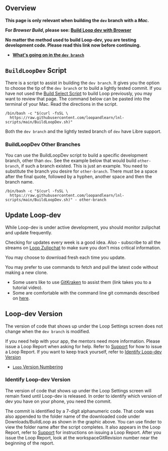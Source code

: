 ## Overview


**This page is only relevant when building the `dev` branch with a *Mac*.**

**For *Browser Build*, please see: [Build Loop dev with Browser](../gh-actions/build-dev-browser.md)**

**No matter the method used to build Loop-dev, you are testing development code. Please read this link now before continuing.**

* **[What's going on in the `dev branch`](../version/development.md#whats-going-on-in-the-dev-branch)**

## `BuildLoopDev` Script

There is a script to assist in building the `dev branch`. It gives you the option to choose the tip of the `dev branch` or to build a lightly tested commit. If you have not used the [Build Select Script](../build/build-app.md#build-select-script) to build Loop previously, you may want to review that page. The command below can be pasted into the terminal of your Mac. Read the directions in the script.

``` { .bash .copy title="Copy and Paste to start the BuildLoopDev script" }
/bin/bash -c "$(curl -fsSL \
  https://raw.githubusercontent.com/loopandlearn/lnl-scripts/main/BuildLoopDev.sh)"
```
Both the `dev branch` and the lightly tested branch of `dev` have Libre support.

### BuildLoopDev Other Branches

You can use the BuildLoopDev script to build a specific development branch, other than `dev`. See the example below that would build `other-branch`, if such a branch existed. This is just an example. You need to substitute the branch you desire for `other-branch`. There must be a space after the final quote, followed by a hyphen, another space and then the branch name.

``` { .bash .copy title="Example using <code>other-branch</code> with the BuildLoopDev script" }
/bin/bash -c "$(curl -fsSL \
  https://raw.githubusercontent.com/loopandlearn/lnl-scripts/main/BuildLoopDev.sh)" - other-branch
```

## Update Loop-dev

While Loop-dev is under active development, you should monitor zulipchat and update frequently.

Checking for updates every week is a good idea. Also - subscribe to all the streams on [Loop Zulipchat](https://loop.zulipchat.com) to make sure you don't miss critical information.

You may choose to download fresh each time you update. 

You may prefer to use commands to fetch and pull the latest code without making a new clone.

* Some users like to use [GitKraken](https://support.gitkraken.com/) to assist them (link takes you to a tutorial video).
* Some are comfortable with the command line git commands described on [here](../version/loopworkspace.md#updating-loop-using-loopworkspace).

## Loop-dev Version

The version of code that shows up under the Loop Settings screen does not change when the `dev branch` is modified.

If you need help with your app, the mentors need more information. Please issue a Loop Report when asking for help. Refer to [Support](../loop-3/settings.md#support) for how to issue a Loop Report. If you want to keep track yourself, refer to [Identify Loop-dev Version](#identify-loop-dev-version)

* [`Loop` Version Numbering](../version/releases.md#loop-version-numbering)

### Identify Loop-dev Version

The version of code that shows up under the Loop Settings screen will remain fixed until Loop-dev is released. In order to identify which version of dev you have on your phone, you need the commit.

The commit is identified by a 7-digit alphanumeric code.  That code was also appended to the folder name of the downloaded code under Downloads/BuildLoop as shown in the graphic above.  You can use finder to view the folder name after the script completes. It also appears in the Loop Report, refer to [Support](../loop-3/settings.md#support) for instructions on issuing a Loop Report. After you issue the Loop Report, look at the workspaceGitRevision number near the beginning of the report.
